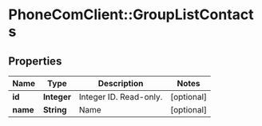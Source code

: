 # PhoneComClient::GroupListContacts

## Properties
Name | Type | Description | Notes
------------ | ------------- | ------------- | -------------
**id** | **Integer** | Integer ID. Read-only. | [optional]
**name** | **String** | Name | [optional]


